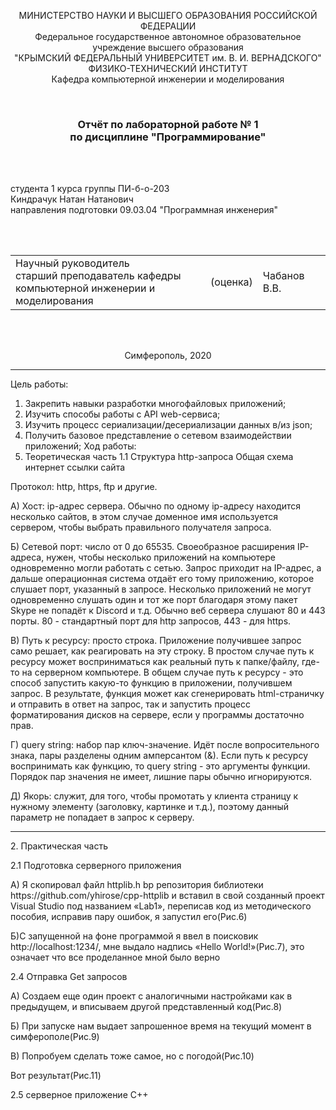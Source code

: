 <p align="center">МИНИСТЕРСТВО НАУКИ  И ВЫСШЕГО ОБРАЗОВАНИЯ РОССИЙСКОЙ ФЕДЕРАЦИИ<br>
Федеральное государственное автономное образовательное учреждение высшего образования<br>
"КРЫМСКИЙ ФЕДЕРАЛЬНЫЙ УНИВЕРСИТЕТ им. В. И. ВЕРНАДСКОГО"<br>
ФИЗИКО-ТЕХНИЧЕСКИЙ ИНСТИТУТ<br>
Кафедра компьютерной инженерии и моделирования</p>
<br>
<h3 align="center">Отчёт по лабораторной работе № 1<br> по дисциплине "Программирование"</h3>
<br><br>
<p>студента 1 курса группы ПИ-б-о-203<br>
Киндрачук Натан Натанович<br>
направления подготовки 09.03.04 "Программная инженерия"</p>
<br><br>
<table>
<tr><td>Научный руководитель<br> старший преподаватель кафедры<br> компьютерной инженерии и моделирования</td>
<td>(оценка)</td>
<td>Чабанов В.В.</td>
</tr>
</table>
<br><br>
<p align="center">Симферополь, 2020</p>
<hr>


Цель работы:
1. Закрепить навыки разработки многофайловыx приложений;
2. Изучить способы работы с API web-сервиса;
3. Изучить процесс сериализации/десериализации данных в/из json;
4. Получить базовое представление о сетевом взаимодействии приложений;
Ход работы:
1. Теоретическая часть
1.1 Структура http-запроса
Общая схема интернет ссылки сайта
<!--![](./image/Pic01.png)-->
<p>Протокол: http, https, ftp и другие.
<p>А) Хост: ip-адрес сервера. Обычно по одному ip-адресу находится несколько сайтов, в этом случае доменное имя используется сервером, чтобы выбрать правильного получателя запроса.
<p>Б) Сетевой порт: число от 0 до 65535. Своеобразное расширения IP-адреса, нужен, чтобы несколько приложений на компьютере одновременно могли работать с сетью. Запрос приходит на IP-адрес, а дальше операционная система отдаёт его тому приложению, которое слушает порт, указанный в запросе. Несколько приложений не могут одновременно слушать один и тот же порт благодаря этому пакет Skype не попадёт к Discord и т.д. Обычно веб сервера слушают 80 и 443 порты. 80 - стандартный порт для http запросов, 443 - для https.
<p>В) Путь к ресурсу: просто строка. Приложение получившее запрос само решает, как реагировать на эту строку. В простом случае путь к ресурсу может восприниматься как реальный путь к папке/файлу, где-то на серверном компьютере. В общем случае путь к ресурсу - это способ запустить какую-то функцию в приложении, получившем запрос. В результате, функция может как сгенерировать html-страничку и отправить в ответ на запрос, так и запустить процесс форматирования дисков на сервере, если у программы достаточно прав.
<p>Г) query string: набор пар ключ-значение. Идёт после вопросительного знака, пары разделены одним амперсантом (&). Если путь к ресурсу воспринимать как функцию, то query string - это аргументы функции. Порядок пар значения не имеет, лишние пары обычно игнорируются.
<p>Д) Якорь: служит, для того, чтобы промотать у клиента страницу к нужному элементу (заголовку, картинке и т.д.), поэтому данный параметр не попадает в запрос к серверу.
<hr>

<p>2. Практическая часть
<p>2.1 Подготовка серверного приложения
<p>А) Я скопировал файл httplib.h bp репозитория библиотеки https://github.com/yhirose/cpp-httplib и вставил в свой созданный проект Visual Studio под названием «Lab1», переписав код из методического пособия, исправив пару ошибок, я запустил его(Рис.6)


<p>Б)С запущенной на фоне программой я ввел в поисковик http://localhost:1234/, мне выдало надпись «Hello World!»(Рис.7), это означает что все проделанное мной было верно

<p>2.4 Отправка Get запросов
<p>A) Создаем еще один проект с аналогичными настройками как в предыдущем, и вписываем другой представленный код(Рис.8)


<p>Б) При запуске нам выдает запрошенное время на текущий момент в симферополе(Рис.9)


<p>В) Попробуем сделать тоже самое, но с погодой(Рис.10)


<p>Вот результат(Рис.11)
<p> 2.5 серверное приложение C++ 
<!--![](./Lab1/Lab1.cpp-->
